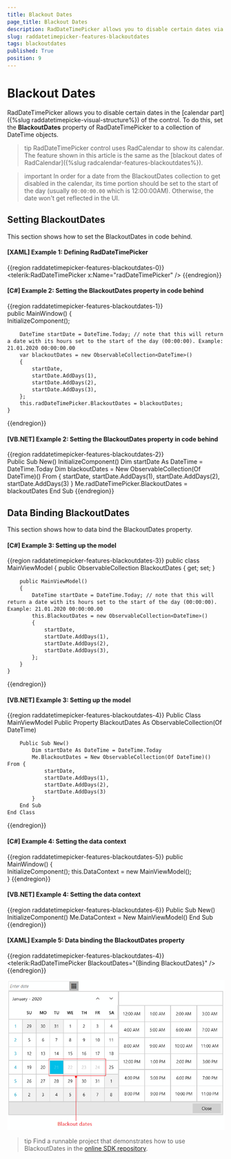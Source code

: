 ```yaml
---
title: Blackout Dates
page_title: Blackout Dates
description: RadDateTimePicker allows you to disable certain dates via the BlackoutDates property.
slug: raddatetimepicker-features-blackoutdates
tags: blackoutdates
published: True
position: 9
---
```


# Blackout Dates

RadDateTimePicker allows you to disable certain dates in the [calendar part]({%slug raddatetimepicke-visual-structure%}) of the control. To do this, set the __BlackoutDates__ property of RadDateTimePicker to a collection of DateTime objects.

>tip RadDateTimePicker control uses RadCalendar to show its calendar. The feature shown in this article is the same as the [blackout dates of RadCalendar]({%slug radcalendar-features-blackoutdates%}).

>important In order for a date from the BlackoutDates collection to get disabled in the calendar, its time portion should be set to the start of the day (usually `00:00:00.00` which is 12:00:00AM). Otherwise, the date won't get reflected in the UI.

## Setting BlackoutDates

This section shows how to set the BlackoutDates in code behind.

#### __[XAML] Example 1: Defining RadDateTimePicker__
{{region raddatetimepicker-features-blackoutdates-0}}
	<telerik:RadDateTimePicker x:Name="radDateTimePicker" />
{{endregion}}

#### __[C#] Example 2: Setting the BlackoutDates property in code behind__
{{region raddatetimepicker-features-blackoutdates-1}}	
	public MainWindow()
	{		
		InitializeComponent();

		DateTime startDate = DateTime.Today; // note that this will return a date with its hours set to the start of the day (00:00:00). Example: 21.01.2020 00:00:00.00
		var blackoutDates = new ObservableCollection<DateTime>()
		{
			startDate,
			startDate.AddDays(1),
			startDate.AddDays(2),
			startDate.AddDays(3),
		};
		this.radDateTimePicker.BlackoutDates = blackoutDates;
	}
{{endregion}}

#### __[VB.NET] Example 2: Setting the BlackoutDates property in code behind__
{{region raddatetimepicker-features-blackoutdates-2}}	
	Public Sub New()
	    InitializeComponent()
	    Dim startDate As DateTime = DateTime.Today
	    Dim blackoutDates = New ObservableCollection(Of DateTime)() From {
		startDate,
		startDate.AddDays(1),
		startDate.AddDays(2),
		startDate.AddDays(3)
	    }
	    Me.radDateTimePicker.BlackoutDates = blackoutDates
	End Sub
{{endregion}}

## Data Binding BlackoutDates

This section shows how to data bind the BlackoutDates property.

#### __[C#] Example 3: Setting up the model__
{{region raddatetimepicker-features-blackoutdates-3}}
	public class MainViewModel
    {
        public ObservableCollection<DateTime> BlackoutDates { get; set; }

        public MainViewModel()
        {
            DateTime startDate = DateTime.Today; // note that this will return a date with its hours set to the start of the day (00:00:00). Example: 21.01.2020 00:00:00.00
            this.BlackoutDates = new ObservableCollection<DateTime>()
            {
                startDate,
                startDate.AddDays(1),
                startDate.AddDays(2),
                startDate.AddDays(3),
            };
        }
    }
{{endregion}}

#### __[VB.NET] Example 3: Setting up the model__
{{region raddatetimepicker-features-blackoutdates-4}}
	Public Class MainViewModel
		Public Property BlackoutDates As ObservableCollection(Of DateTime)

		Public Sub New()
			Dim startDate As DateTime = DateTime.Today
			Me.BlackoutDates = New ObservableCollection(Of DateTime)() From {
			    startDate,
			    startDate.AddDays(1),
			    startDate.AddDays(2),
			    startDate.AddDays(3)
			}
		End Sub
	End Class
{{endregion}}

#### __[C#] Example 4: Setting the data context__
{{region raddatetimepicker-features-blackoutdates-5}}
	public MainWindow()
	{		
		InitializeComponent();
		this.DataContext = new MainViewModel();		
	}
{{endregion}}

#### __[VB.NET] Example 4: Setting the data context__
{{region raddatetimepicker-features-blackoutdates-6}}
	Public Sub New()
		InitializeComponent()
		Me.DataContext = New MainViewModel()
	End Sub
{{endregion}}

#### __[XAML] Example 5: Data binding the BlackoutDates property__
{{region raddatetimepicker-features-blackoutdates-4}}
	<telerik:RadDateTimePicker BlackoutDates="{Binding BlackoutDates}" />
{{endregion}}

![{{ site.framework_name }} RadDateTimePicker with Blackout Dates](images/raddatetimepicker-features-blackoutdates-0.png)

>tip Find a runnable project that demonstrates how to use BlackoutDates in the [online SDK repository](https://github.com/telerik/xaml-sdk/tree/master/DateTimePicker/AllowedDates).
